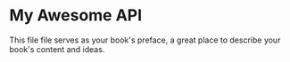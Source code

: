 # My Awesome API

This file file serves as your book's preface, a great place to describe your book's content and ideas.
